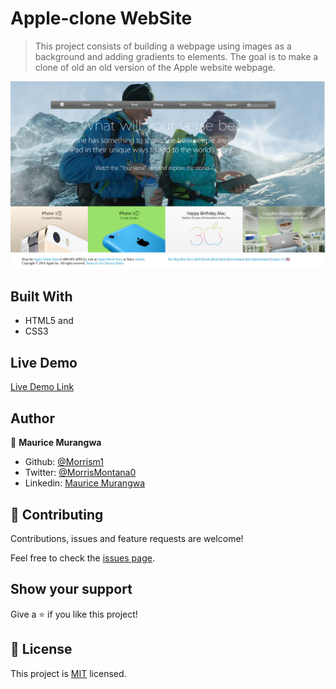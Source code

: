 # Apple-clone WebSite

> This project consists of building a webpage using images as a background and adding gradients to elements. The goal is to make a clone of old an old version of the Apple website webpage. 

![screenshot](images/Screenshot.jpg)


## Built With

- HTML5 and
- CSS3

## Live Demo

[Live Demo Link](https://morrism1.github.io/apple-clone/)


## Author

👤 **Maurice Murangwa**

- Github: [@Morrism1](https://github.com/Morrism1)
- Twitter: [@MorrisMontana0](https://twitter.com/MorrisMontana0)
- Linkedin: [Maurice Murangwa](https://www.linkedin.com/in/murangwa-maurice-769549140/)

## 🤝 Contributing

Contributions, issues and feature requests are welcome!

Feel free to check the [issues page](issues/).

## Show your support

Give a ⭐️ if you like this project!

## 📝 License

This project is [MIT](lic.url) licensed.
